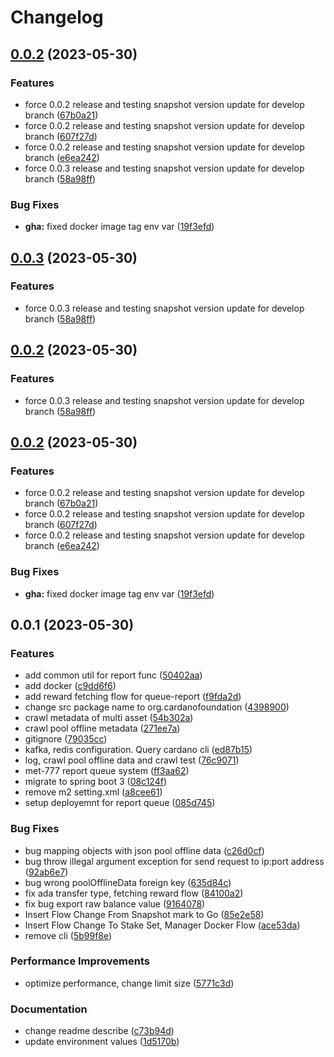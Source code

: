 # Changelog

## [0.0.2](https://github.com/cardano-foundation/cf-ledger-consumer-schedules/compare/v0.0.1...v0.0.2) (2023-05-30)


### Features

* force 0.0.2 release and testing snapshot version update for develop branch ([67b0a21](https://github.com/cardano-foundation/cf-ledger-consumer-schedules/commit/67b0a21eb16f7aeed65feb205d1255f5641ac44c))
* force 0.0.2 release and testing snapshot version update for develop branch ([607f27d](https://github.com/cardano-foundation/cf-ledger-consumer-schedules/commit/607f27da2f3f89f5cf471d406aeb2192fa289355))
* force 0.0.2 release and testing snapshot version update for develop branch ([e6ea242](https://github.com/cardano-foundation/cf-ledger-consumer-schedules/commit/e6ea2421f18ba7cc9852190191d11e06b6440053))
* force 0.0.3 release and testing snapshot version update for develop branch ([58a98ff](https://github.com/cardano-foundation/cf-ledger-consumer-schedules/commit/58a98ff99bd53b6812322d6c3c4bc643739d3ebc))


### Bug Fixes

* **gha:** fixed docker image tag env var ([19f3efd](https://github.com/cardano-foundation/cf-ledger-consumer-schedules/commit/19f3efd03f9caffd9c1caa5c52e02aaa421e1e27))

## [0.0.3](https://github.com/cardano-foundation/cf-ledger-consumer-schedules/compare/v0.0.2...v0.0.3) (2023-05-30)


### Features

* force 0.0.3 release and testing snapshot version update for develop branch ([58a98ff](https://github.com/cardano-foundation/cf-ledger-consumer-schedules/commit/58a98ff99bd53b6812322d6c3c4bc643739d3ebc))

## [0.0.2](https://github.com/cardano-foundation/cf-ledger-consumer-schedules/compare/v0.0.2...v0.0.2) (2023-05-30)


### Features

* force 0.0.3 release and testing snapshot version update for develop branch ([58a98ff](https://github.com/cardano-foundation/cf-ledger-consumer-schedules/commit/58a98ff99bd53b6812322d6c3c4bc643739d3ebc))

## [0.0.2](https://github.com/cardano-foundation/cf-ledger-consumer-schedules/compare/v0.0.1...v0.0.2) (2023-05-30)


### Features

* force 0.0.2 release and testing snapshot version update for develop branch ([67b0a21](https://github.com/cardano-foundation/cf-ledger-consumer-schedules/commit/67b0a21eb16f7aeed65feb205d1255f5641ac44c))
* force 0.0.2 release and testing snapshot version update for develop branch ([607f27d](https://github.com/cardano-foundation/cf-ledger-consumer-schedules/commit/607f27da2f3f89f5cf471d406aeb2192fa289355))
* force 0.0.2 release and testing snapshot version update for develop branch ([e6ea242](https://github.com/cardano-foundation/cf-ledger-consumer-schedules/commit/e6ea2421f18ba7cc9852190191d11e06b6440053))


### Bug Fixes

* **gha:** fixed docker image tag env var ([19f3efd](https://github.com/cardano-foundation/cf-ledger-consumer-schedules/commit/19f3efd03f9caffd9c1caa5c52e02aaa421e1e27))

## 0.0.1 (2023-05-30)


### Features

* add common util for report func ([50402aa](https://github.com/cardano-foundation/cf-ledger-consumer-schedules/commit/50402aa07f74f9ea43c13e31ad385d76dfdca2af))
* add docker ([c9dd6f6](https://github.com/cardano-foundation/cf-ledger-consumer-schedules/commit/c9dd6f66e0592c4f80b8df6f9cde7de05ece931d))
* add reward fetching flow for queue-report ([f9fda2d](https://github.com/cardano-foundation/cf-ledger-consumer-schedules/commit/f9fda2d8563d6b1fe54e4d07ee0ba3789b3dfe90))
* change src package name to org.cardanofoundation ([4398900](https://github.com/cardano-foundation/cf-ledger-consumer-schedules/commit/439890009abd441850919de468681e62dbeece4c))
* crawl metadata of multi asset ([54b302a](https://github.com/cardano-foundation/cf-ledger-consumer-schedules/commit/54b302ae4d237291610b783c2220a70622a05e73))
* crawl pool offline metadata ([271ee7a](https://github.com/cardano-foundation/cf-ledger-consumer-schedules/commit/271ee7a55a9550ce7f70d0eda5fc4500d0c3dff1))
* gitignore ([79035cc](https://github.com/cardano-foundation/cf-ledger-consumer-schedules/commit/79035cc95c19feb4e5a57f0677f606ca6188eaed))
* kafka, redis configuration. Query cardano cli ([ed87b15](https://github.com/cardano-foundation/cf-ledger-consumer-schedules/commit/ed87b1568bb0a5bdc00a27f287a885ec7e395cf2))
* log, crawl pool offline data and crawl test ([76c9071](https://github.com/cardano-foundation/cf-ledger-consumer-schedules/commit/76c9071c5d4c7a76ca213ee14dcd8702d011cd9f))
* met-777 report queue system ([ff3aa62](https://github.com/cardano-foundation/cf-ledger-consumer-schedules/commit/ff3aa62f9c3f540a9505fc2990d87b058437b71c))
* migrate to spring boot 3 ([08c124f](https://github.com/cardano-foundation/cf-ledger-consumer-schedules/commit/08c124fb4aaf829ef78b663772c66482c0ed7c36))
* remove m2 setting.xml ([a8cee61](https://github.com/cardano-foundation/cf-ledger-consumer-schedules/commit/a8cee61d69ae515608766e1baaa68b06dd52f8c7))
* setup deployemnt for report queue ([085d745](https://github.com/cardano-foundation/cf-ledger-consumer-schedules/commit/085d745b6fbcc1e05095dfc7234f742fde1279d2))


### Bug Fixes

* bug mapping objects with json pool offline data ([c26d0cf](https://github.com/cardano-foundation/cf-ledger-consumer-schedules/commit/c26d0cf507855dcbe760d9e14e73bc8f048dfbaf))
* bug throw illegal argument exception for send request to ip:port address ([92ab6e7](https://github.com/cardano-foundation/cf-ledger-consumer-schedules/commit/92ab6e7012cef4bcaa63c0a1edf4f9107deda3e1))
* bug wrong poolOfflineData foreign key ([635d84c](https://github.com/cardano-foundation/cf-ledger-consumer-schedules/commit/635d84c47c50d672adafe4a2f45a993facae08a8))
* fix ada transfer type, fetching reward flow ([84100a2](https://github.com/cardano-foundation/cf-ledger-consumer-schedules/commit/84100a2781ee6120cbab16e226e38a5b28a6323a))
* fix bug export raw balance value ([9164078](https://github.com/cardano-foundation/cf-ledger-consumer-schedules/commit/916407898c2b4d223641b70e1d2a21cff24f6c5d))
* Insert Flow Change From Snapshot mark to Go ([85e2e58](https://github.com/cardano-foundation/cf-ledger-consumer-schedules/commit/85e2e5852704e134c6fa38224dd85136ff4f2559))
* Insert Flow Change To Stake Set, Manager Docker Flow ([ace53da](https://github.com/cardano-foundation/cf-ledger-consumer-schedules/commit/ace53dad24c62829965344de577497399a6ce347))
* remove cli ([5b99f8e](https://github.com/cardano-foundation/cf-ledger-consumer-schedules/commit/5b99f8ea110295e2d204258dbdabf067df5cb1e6))


### Performance Improvements

* optimize performance, change limit size ([5771c3d](https://github.com/cardano-foundation/cf-ledger-consumer-schedules/commit/5771c3d867372d985b15487efb288a883c7f4c9a))


### Documentation

* change readme describe ([c73b94d](https://github.com/cardano-foundation/cf-ledger-consumer-schedules/commit/c73b94d0934cfd267b72bd5541ded06a6ff50c5c))
* update environment values ([1d5170b](https://github.com/cardano-foundation/cf-ledger-consumer-schedules/commit/1d5170b0925db80939744f6f742a78f1c8a469ff))
